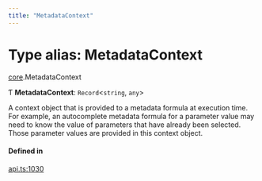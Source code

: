 ```yaml
---
title: "MetadataContext"
---
```

# Type alias: MetadataContext

[core](../modules/core.md).MetadataContext

Ƭ **MetadataContext**: `Record`<`string`, `any`\>

A context object that is provided to a metadata formula at execution time.
For example, an autocomplete metadata formula for a parameter value may need
to know the value of parameters that have already been selected. Those parameter
values are provided in this context object.

#### Defined in

[api.ts:1030](https://github.com/coda/packs-sdk/blob/main/api.ts#L1030)
